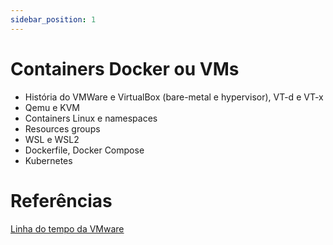```yaml
---
sidebar_position: 1
---
```


# Containers Docker ou VMs

- História do VMWare e VirtualBox (bare-metal e hypervisor), VT-d e VT-x
- Qemu e KVM
- Containers Linux e namespaces
- Resources groups
- WSL e WSL2
- Dockerfile, Docker Compose
- Kubernetes

# Referências

[Linha do tempo da VMware](https://www.vmware.com/br/timeline.html#:~:text=O%20primeiro%20produto%20traz%20liberdade,1.0%2C%20na%20DEMO%20de%201999.)
